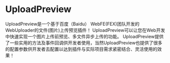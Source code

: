 # UploadPreview
UploadPreview是一个基于百度（Baidu） WebFE(FEX)团队开发的WebUploader的文件(图片)上传预览插件！ UploadPreview可以让您在Web开发中快速实现一个图片上传前预览、多文件异步上传的功能。 UploadPreview提供了一些实用的方法及事件回调供开发者使用，当然UploadPreview也提供了很多的配置参数供开发者去配置以达到插件与实际项目需求紧密结合、灵活使用的效果！
